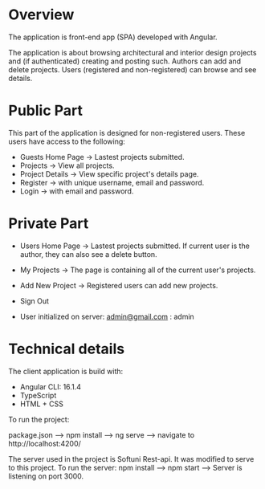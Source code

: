 # Overview
The application is front-end app (SPA) developed with Angular.

The application is about browsing architectural and interior design projects and (if authenticated) creating and posting such. Authors can add and delete projects. Users (registered and non-registered) can browse and see details.

# Public Part
This part of the application is designed for non-registered users. These users have access to the following:

- Guests Home Page -> Lastest projects submitted.
- Projects -> View all projects.
- Project Details -> View specific project's details page.
- Register -> with unique username, email and password.
- Login -> with email and password.

# Private Part
- Users Home Page -> Lastest projects submitted. If current user is the author, they can also see a delete button.
- My Projects -> The page is containing all of the current user's projects.
- Add New Project -> Registered users can add new projects.
- Sign Out

- User initialized on server:
admin@gmail.com : admin

# Technical details
The client application is build with:

- Angular CLI: 16.1.4
- TypeScript
- HTML + CSS

To run the project:

package.json --> npm install --> ng serve --> navigate to http://localhost:4200/

The server used in the project is Softuni Rest-api. It was modified to serve to this project.
To run the server:
npm install --> npm start --> Server is listening on port 3000.
